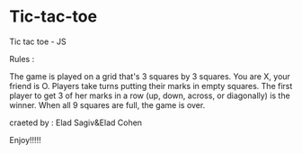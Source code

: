 # Tic-tac-toe
Tic tac toe - JS

Rules :

The game is played on a grid that's 3 squares by 3 squares.
You are X, your friend  is O. Players take turns putting their marks in empty squares.
The first player to get 3 of her marks in a row (up, down, across, or diagonally) is the winner.
When all 9 squares are full, the game is over.

craeted by : Elad Sagiv&Elad Cohen

Enjoy!!!!!

